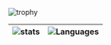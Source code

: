 ![trophy](https://github-profile-trophy.vercel.app/?username=mids&row=1&column=8&no-bg=true&no-frame=true&theme=darkhub)

![stats](https://github-readme-stats.vercel.app/api?username=mids&show_icons=true&hide=contribs&hide_title=true&hide_border=true&text_color=C9D1D9&bg_color=00000000&include_all_commits=true&count_private=true&cache_seconds=86400&theme=darcula)|![Languages](https://github-readme-stats.vercel.app/api/top-langs/?username=mids&hide_title=true&hide_border=true&text_color=C9D1D9&bg_color=00000000&layout=compact&langs_count=4&cache_seconds=86400&theme=darcula)
-|-
